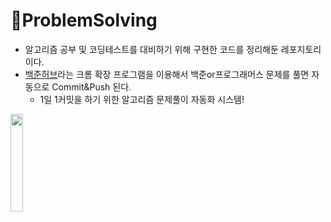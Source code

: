 # 📝ProblemSolving

- 알고리즘 공부 및 코딩테스트를 대비하기 위해 구현한 코드를 정리해둔 레포지토리이다.
- [백준허브](https://chrome.google.com/webstore/detail/%EB%B0%B1%EC%A4%80%ED%97%88%EB%B8%8Cbaekjoonhub/ccammcjdkpgjmcpijpahlehmapgmphmk/related)라는 크롬 확장 프로그램을 이용해서 백준or프로그래머스 문제를 풀면 자동으로 Commit&Push 된다.
  - 1일 1커밋을 하기 위한 알고리즘 문제풀이 자동화 시스템!

<a href="https://github.com/BaekjoonHub/BaekjoonHub#------baekjoonhub---automatically-sync-your-code-to-github----"><img src="https://github.com/BaekjoonHub/BaekjoonHub/raw/master/assets/thumbnail.png" width=20%></a>

